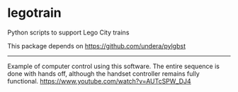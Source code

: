# legotrain
Python scripts to support Lego City trains

This package depends on https://github.com/undera/pylgbst 

--------------------------------------

Example of computer control using this software. The entire sequence is done with hands off, although the handset controller remains fully functional. https://www.youtube.com/watch?v=AUTcSPW_DJ4